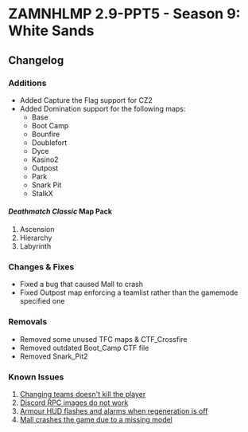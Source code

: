 # ZAMNHLMP 2.9-PPT5 - Season 9: White Sands
## Changelog

### Additions
- Added Capture the Flag support for CZ2
- Added Domination support for the following maps:
	- Base
	- Boot Camp
	- Bounfire
	- Doublefort
	- Dyce
	- Kasino2
	- Outpost
	- Park
	- Snark Pit
	- StalkX

#### *Deathmatch Classic* Map Pack
1. Ascension
1. Hierarchy
1. Labyrinth

### Changes & Fixes
- Fixed a bug that caused Mall to crash
- Fixed Outpost map enforcing a teamlist rather than the gamemode specified one

### Removals
- Removed some unused TFC maps & CTF_Crossfire
- Removed outdated Boot_Camp CTF file
- Removed Snark_Pit2

### Known Issues
1. [Changing teams doesn't kill the player](https://github.com/phoenixprojectsoftware/zamnhlmp/issues/79)
2. [Discord RPC images do not work](https://github.com/phoenixprojectsoftware/zamnhlmp/issues/77)
3. [Armour HUD flashes and alarms when regeneration is off](https://github.com/phoenixprojectsoftware/zamnhlmp/issues/72)
4. [Mall crashes the game due to a missing model](https://github.com/phoenixprojectsoftware/zamnhlmp/issues/87)
